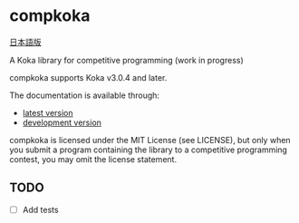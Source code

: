 # compkoka

[日本語版](README.ja.md)

A Koka library for competitive programming (work in progress)

compkoka supports Koka v3.0.4 and later.

The documentation is available through:

- [latest version](https://samosica.github.io/compkoka/latest/toc.html)
- [development version](https://samosica.github.io/compkoka/dev/toc.html)

compkoka is licensed under the MIT License (see LICENSE), but only when you
submit a program containing the library to a competitive programming contest,
you may omit the license statement.

## TODO

- [ ] Add tests
